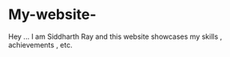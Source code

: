 # My-website-
Hey ... I am Siddharth Ray and this website showcases my skills , achievements , etc.
